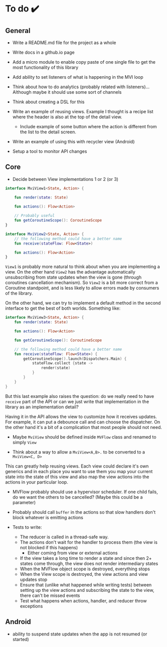 # To do ✔️
## General

* Write a README.md file for the project as a whole

* Write docs in a github.io page

* Add a micro module to enable copy paste of one single file to get the most functionality of this library

* Add ability to set listeners of what is happening in the MVI loop

* Think about how to do analytics (probably related with listeners)... Although maybe it should use some sort
of channels

* Think about creating a DSL for this

* Write an example of reusing views. Example I thought is a recipe list where the header is also at the top
 of the detail view.
  
   * Include example of some button where the action is different from the list to the
  detail screen.
  
* Write an example of using this with recycler view (Android)

* Setup a tool to monitor API changes

## Core

* Decide between View implementations 1 or 2 (or 3)

```kotlin
interface MviView1<State, Action> {

    fun render(state: State)

    fun actions(): Flow<Action>
   
    // Probably useful
    fun getCoroutineScope(): CoroutineScope
}

interface MviView2<State, Action> {
    // the following method could have a better name
    fun receive(stateFlow: Flow<State>)

    fun actions(): Flow<Action>
}
```

`View1` is probably more natural to think about when you are implementing a view. On the other hand `View2`
 has the advantage automatically unsubscribing from state updates when the view is gone (through coroutines
 cancellation mechanism). So `View2` is a bit more correct from a Coroutine standpoint, and is less likely
 to allow errors made by consumers of the library.   
  
On the other hand, we can try to implement a default method in the second interface to get the best of both
 worlds. Something like:
 
```kotlin
interface MviView3<State, Action> {
    fun render(state: State)

    fun actions(): Flow<Action>

    fun getCoroutineScope(): CoroutineScope

    // the following method could have a better name
    fun receive(stateFlow: Flow<State>) {
        getCoroutineScope().launch(Dispatchers.Main) {
            stateFlow.collect {state ->
                render(state)
            }
        }
    }
}
``` 

But this last example also raises the question: do we really need to have `receive` part of the API or can we
just write that implementation in the library as an implementation detail?

Having it in the API allows the view to customize how it receives updates. For example, it can put a
 debounce call and can choose the dispatcher. On the other hand it's a bit of a complication that most people
  should not need.

* Maybe `MviView` should be defined inside `MVFlow` class and renamed to simply `View`

* Think about a way to allow a `MviView<A,B>.` to be converted to a `MviView<C, D>`
 
This can greatly help reusing views. Each view could declare it's own generics and in each place you want to 
use them you map your current state into the state of this view and also map the view actions into the
 actions in your particular loop. 
  
* MVFlow probably should use a hypervisor scheduler. If one child fails, do we want the others to be
 cancelled? (Maybe this could be a parameter) 
 
* Probably should call `buffer` in the actions so that slow handlers don't block whatever is emitting actions
 
* Tests to write:

   * The reducer is called in a thread-safe way. 
   * The actions don't wait for the handler to process them (the view is not blocked if this happens)
     * Either coming from view or external actions
   * If the view takes a long time to render a state and since then 2+ states come through, the view does
    not render intermediary states
   * When the MVFlow object scope is destroyed, everything stops
   * When the View scope is destroyed, the view actions and view updates stop
   * Ensure that (unlike what happened while writing tests) between setting up the view actions and
    subscribing the state to the view, there can't be missed events
   * Test what happens when actions, handler, and reducer throw exceptions

## Android

* ability to suspend state updates when the app is not resumed (or started)
